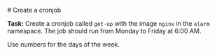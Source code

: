 # Create a cronjob

**Task:** Create a cronjob called `get-up` with the image `nginx` in the `alarm` namespace.
The job should run from Monday to Friday at 6:00 AM.

Use numbers for the days of the week.

